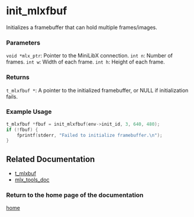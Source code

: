 # init_mlxfbuf
Initializes a framebuffer that can hold multiple frames/images.

### Parameters
`void *mlx_ptr`: Pointer to the MiniLibX connection.
`int n`: Number of frames.
`int w`: Width of each frame.
`int h`: Height of each frame.

### Returns
`t_mlxfbuf *`: A pointer to the initialized framebuffer, or NULL if initialization fails.

### Example Usage
```c
t_mlxfbuf *fbuf = init_mlxfbuf(env->init_id, 3, 640, 480);
if (!fbuf) {
    fprintf(stderr, "Failed to initialize framebuffer.\n");
}
```
## Related Documentation
- [t_mlxbuf](./t_mlxbuf.md)
- [mlx_tools_doc](./mlx-tools-doc.md)

### Return to the home page of the documentation
[home](../home.md)
